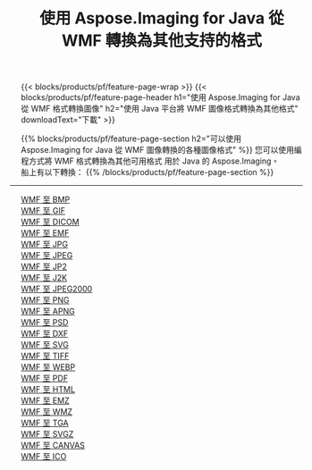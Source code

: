 ﻿---
title: 使用 Aspose.Imaging for Java 從 WMF 轉換為其他支持的格式 
weight: 3920
url: /zh-hant/java/conversion/from/wmf 
lang: zh-hant
langdirlevel: 2
locales: zh-hans,ja,it,ru,de,es,fr,nl,id,lt,pl,pt,vi,tr,ko,zh-hant,ar,hi,th,sv,cs,uk,he
description: Aspose.Imaging 可以使用 Java 平台輕鬆地將 WMF 轉換為其他格式
---

{{< blocks/products/pf/feature-page-wrap >}}
{{< blocks/products/pf/feature-page-header h1="使用 Aspose.Imaging for Java 從 WMF 格式轉換圖像" h2="使用 Java 平台將 WMF 圖像格式轉換為其他格式" downloadText="下載" >}}


{{% blocks/products/pf/feature-page-section  h2="可以使用 Aspose.Imaging for Java 從 WMF 圖像轉換的各種圖像格式" %}}
您可以使用編程方式將 WMF 格式轉換為其他可用格式
用於 Java 的 Aspose.Imaging。
<br/>
船上有以下轉換：
{{% /blocks/products/pf/feature-page-section %}}
<div class="container-fluid productfamilypage bg-gray">
    <div class="convertypes bg-gray agp-content section">
        <div class="container">
		<hr style="margin-left:-20px;"/>
		<div class="row other-converters">
		    <div class='col-md-2 other-converter remove-lp remove-rp'><a href="/imaging/zh-hant/java/conversion/wmf-to-bmp" >WMF 至 BMP</a></div><div class='col-md-2 other-converter remove-lp remove-rp'><a href="/imaging/zh-hant/java/conversion/wmf-to-gif" >WMF 至 GIF</a></div><div class='col-md-2 other-converter remove-lp remove-rp'><a href="/imaging/zh-hant/java/conversion/wmf-to-dicom" >WMF 至 DICOM</a></div><div class='col-md-2 other-converter remove-lp remove-rp'><a href="/imaging/zh-hant/java/conversion/wmf-to-emf" >WMF 至 EMF</a></div><div class='col-md-2 other-converter remove-lp remove-rp'><a href="/imaging/zh-hant/java/conversion/wmf-to-jpg" >WMF 至 JPG</a></div><div class='col-md-2 other-converter remove-lp remove-rp'><a href="/imaging/zh-hant/java/conversion/wmf-to-jpeg" >WMF 至 JPEG</a></div><div class='col-md-2 other-converter remove-lp remove-rp'><a href="/imaging/zh-hant/java/conversion/wmf-to-jp2" >WMF 至 JP2</a></div><div class='col-md-2 other-converter remove-lp remove-rp'><a href="/imaging/zh-hant/java/conversion/wmf-to-j2k" >WMF 至 J2K</a></div><div class='col-md-2 other-converter remove-lp remove-rp'><a href="/imaging/zh-hant/java/conversion/wmf-to-jpeg2000" >WMF 至 JPEG2000</a></div><div class='col-md-2 other-converter remove-lp remove-rp'><a href="/imaging/zh-hant/java/conversion/wmf-to-png" >WMF 至 PNG</a></div><div class='col-md-2 other-converter remove-lp remove-rp'><a href="/imaging/zh-hant/java/conversion/wmf-to-apng" >WMF 至 APNG</a></div><div class='col-md-2 other-converter remove-lp remove-rp'><a href="/imaging/zh-hant/java/conversion/wmf-to-psd" >WMF 至 PSD</a></div><div class='col-md-2 other-converter remove-lp remove-rp'><a href="/imaging/zh-hant/java/conversion/wmf-to-dxf" >WMF 至 DXF</a></div><div class='col-md-2 other-converter remove-lp remove-rp'><a href="/imaging/zh-hant/java/conversion/wmf-to-svg" >WMF 至 SVG</a></div><div class='col-md-2 other-converter remove-lp remove-rp'><a href="/imaging/zh-hant/java/conversion/wmf-to-tiff" >WMF 至 TIFF</a></div><div class='col-md-2 other-converter remove-lp remove-rp'><a href="/imaging/zh-hant/java/conversion/wmf-to-webp" >WMF 至 WEBP</a></div><div class='col-md-2 other-converter remove-lp remove-rp'><a href="/imaging/zh-hant/java/conversion/wmf-to-pdf" >WMF 至 PDF</a></div><div class='col-md-2 other-converter remove-lp remove-rp'><a href="/imaging/zh-hant/java/conversion/wmf-to-html" >WMF 至 HTML</a></div><div class='col-md-2 other-converter remove-lp remove-rp'><a href="/imaging/zh-hant/java/conversion/wmf-to-emz" >WMF 至 EMZ</a></div><div class='col-md-2 other-converter remove-lp remove-rp'><a href="/imaging/zh-hant/java/conversion/wmf-to-wmz" >WMF 至 WMZ</a></div><div class='col-md-2 other-converter remove-lp remove-rp'><a href="/imaging/zh-hant/java/conversion/wmf-to-tga" >WMF 至 TGA</a></div><div class='col-md-2 other-converter remove-lp remove-rp'><a href="/imaging/zh-hant/java/conversion/wmf-to-svgz" >WMF 至 SVGZ</a></div><div class='col-md-2 other-converter remove-lp remove-rp'><a href="/imaging/zh-hant/java/conversion/wmf-to-canvas" >WMF 至 CANVAS</a></div><div class='col-md-2 other-converter remove-lp remove-rp'><a href="/imaging/zh-hant/java/conversion/wmf-to-ico" >WMF 至 ICO</a></div>
                </div>
        </div>
    </div>
</div>
<br/>

